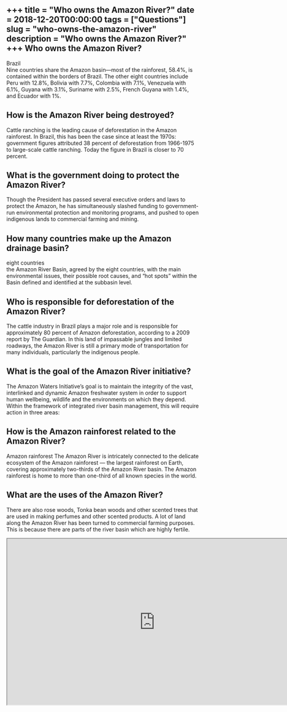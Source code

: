 +++
title = "Who owns the Amazon River?"
date = 2018-12-20T00:00:00
tags = ["Questions"]
slug = "who-owns-the-amazon-river"
description = "Who owns the Amazon River?"
+++
Who owns the Amazon River?
--------------------------

Brazil  
Nine countries share the Amazon basin—most of the rainforest, 58.4%, is contained within the borders of Brazil. The other eight countries include Peru with 12.8%, Bolivia with 7.7%, Colombia with 7.1%, Venezuela with 6.1%, Guyana with 3.1%, Suriname with 2.5%, French Guyana with 1.4%, and Ecuador with 1%.

How is the Amazon River being destroyed?
----------------------------------------

Cattle ranching is the leading cause of deforestation in the Amazon rainforest. In Brazil, this has been the case since at least the 1970s: government figures attributed 38 percent of deforestation from 1966-1975 to large-scale cattle ranching. Today the figure in Brazil is closer to 70 percent.

What is the government doing to protect the Amazon River?
---------------------------------------------------------

Though the President has passed several executive orders and laws to protect the Amazon, he has simultaneously slashed funding to government-run environmental protection and monitoring programs, and pushed to open indigenous lands to commercial farming and mining.

How many countries make up the Amazon drainage basin?
-----------------------------------------------------

eight countries  
the Amazon River Basin, agreed by the eight countries, with the main environmental issues, their possible root causes, and “hot spots” within the Basin defined and identified at the subbasin level.

Who is responsible for deforestation of the Amazon River?
---------------------------------------------------------

The cattle industry in Brazil plays a major role and is responsible for approximately 80 percent of Amazon deforestation, according to a 2009 report by The Guardian. In this land of impassable jungles and limited roadways, the Amazon River is still a primary mode of transportation for many individuals, particularly the indigenous people.

What is the goal of the Amazon River initiative?
------------------------------------------------

The Amazon Waters Initiative’s goal is to maintain the integrity of the vast, interlinked and dynamic Amazon freshwater system in order to support human wellbeing, wildlife and the environments on which they depend. Within the framework of integrated river basin management, this will require action in three areas:

How is the Amazon rainforest related to the Amazon River?
---------------------------------------------------------

Amazon rainforest The Amazon River is intricately connected to the delicate ecosystem of the Amazon rainforest — the largest rainforest on Earth, covering approximately two-thirds of the Amazon River basin. The Amazon rainforest is home to more than one-third of all known species in the world.

What are the uses of the Amazon River?
--------------------------------------

There are also rose woods, Tonka bean woods and other scented trees that are used in making perfumes and other scented products. A lot of land along the Amazon River has been turned to commercial farming purposes. This is because there are parts of the river basin which are highly fertile.

<iframe allow="accelerometer; autoplay; clipboard-write; encrypted-media; gyroscope; picture-in-picture" allowfullscreen="" class="__youtube_prefs__  epyt-is-override  no-lazyload" data-no-lazy="1" data-origheight="433" data-origwidth="770" data-skipgform_ajax_framebjll="" height="433" id="_ytid_39289" loading="lazy" src="https://www.youtube.com/embed/ACbmLRWxA3g?enablejsapi=1&autoplay=0&cc_load_policy=0&cc_lang_pref=&iv_load_policy=1&loop=0&modestbranding=0&rel=1&fs=1&playsinline=0&autohide=2&theme=dark&color=red&controls=1&" title="YouTube player" width="770"></iframe>
